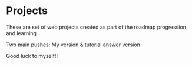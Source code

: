 # Projects

These are set of web projects created as part of the roadmap progression and learning

Two main pushes: My version & tutorial answer version

Good luck to myself!!

